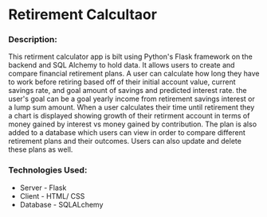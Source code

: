 # Retirement Calcultaor
### Description:
This retirment calculator app is bilt using Python's Flask framework on the backend and SQL Alchemy to hold data. It allows users to create and compare financial retirement plans. 
A user can calculate how long they have to work before retiring based off of their initial account value, current savings rate, and goal amount of savings and predicted interest 
rate. the user's goal can be a goal yearly income from retirement savings interest or a lump sum amount. When a user calculates their time until retirement they a chart is displayed 
showing growth of their retirment account in terms of money gained by interest vs money gained by contribution. The plan is also added to a database which users can view in order to 
compare different retirement plans and their outcomes. Users can also update and delete these plans as well.
### Technologies Used:
* Server - Flask
* Client - HTML/ CSS
* Database - SQLALchemy
